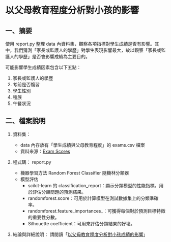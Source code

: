 # 以父母教育程度分析對小孩的影響

## 一、摘要

使用 report.py 整理 data 內資料集，觀察各項指標對學生成績是否有影響。其中，我們猜測「家長或監護人的學歷」對學生表現影響最大，故以觀察「家長或監護人的學歷」是否會影響成績為主要目的。

可能影響學生成績因素包含以下五點：
1. 家長或監護人的學歷
2. 考前是否複習
3. 學生性別
4. 種族
5. 午餐狀況

## 二、檔案說明

1. 資料集：
    - data 內存放有「學生成績與父母教育程度」的 exams.csv 檔案
    - 資料來源：[Exam Scores](<http://roycekimmons.com/tools/generated_data/exams> "Exam Scores 資料來源")
2. 程式碼：
    report.py
    - 機器學習方法
        Random Forest Classifier 隨機林分類器
    - 模型評估
        - scikit-learn 的 classification_report：顯示分類模型的性能指標。用於評估分類問題的預測結果。
        - randomforest.score：可用於計算模型在測試數據集上的分類準確率。
        - randomforest.feature_importances_：可獲得每個對於預測目標特徵的重要性分數。
        - Silhouette coefficient：可用來評估分類結果的好壞。

3. 結論與詳細說明：
    請閱讀「[以父母教育程度分析對小孩成績的影響](<https://gitlab.com/mygroup5412841/MyProject/-/blob/main/%E4%BB%A5%E7%88%B6%E6%AF%8D%E6%95%99%E8%82%B2%E7%A8%8B%E5%BA%A6%E5%88%86%E6%9E%90%E5%B0%8D%E5%B0%8F%E5%AD%A9%E7%9A%84%E5%BD%B1%E9%9F%BF/%E4%BB%A5%E7%88%B6%E6%AF%8D%E6%95%99%E8%82%B2%E7%A8%8B%E5%BA%A6%E5%88%86%E6%9E%90%E5%B0%8D%E5%B0%8F%E5%AD%A9%E7%9A%84%E5%BD%B1%E9%9F%BF.pdf> "以父母教育程度分析對小孩成績的影響.pdf")」